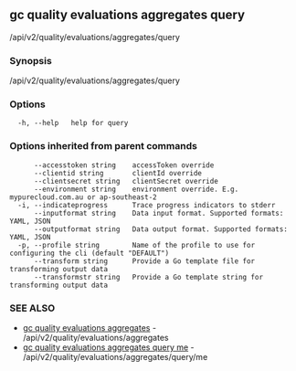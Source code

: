 ## gc quality evaluations aggregates query

/api/v2/quality/evaluations/aggregates/query

### Synopsis

/api/v2/quality/evaluations/aggregates/query

### Options

```
  -h, --help   help for query
```

### Options inherited from parent commands

```
      --accesstoken string    accessToken override
      --clientid string       clientId override
      --clientsecret string   clientSecret override
      --environment string    environment override. E.g. mypurecloud.com.au or ap-southeast-2
  -i, --indicateprogress      Trace progress indicators to stderr
      --inputformat string    Data input format. Supported formats: YAML, JSON
      --outputformat string   Data output format. Supported formats: YAML, JSON
  -p, --profile string        Name of the profile to use for configuring the cli (default "DEFAULT")
      --transform string      Provide a Go template file for transforming output data
      --transformstr string   Provide a Go template string for transforming output data
```

### SEE ALSO

* [gc quality evaluations aggregates](gc_quality_evaluations_aggregates.html)	 - /api/v2/quality/evaluations/aggregates
* [gc quality evaluations aggregates query me](gc_quality_evaluations_aggregates_query_me.html)	 - /api/v2/quality/evaluations/aggregates/query/me


